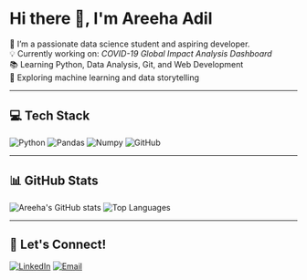 # Hi there 👋, I'm Areeha Adil

🌟 I’m a passionate data science student and aspiring developer.  
💡 Currently working on: *COVID-19 Global Impact Analysis Dashboard*  
📚 Learning Python, Data Analysis, Git, and Web Development  
🧠 Exploring machine learning and data storytelling  

---

## 💻 Tech Stack
![Python](https://img.shields.io/badge/Python-3776AB?style=for-the-badge&logo=python&logoColor=white)
![Pandas](https://img.shields.io/badge/Pandas-150458?style=for-the-badge&logo=pandas&logoColor=white)
![Numpy](https://img.shields.io/badge/Numpy-013243?style=for-the-badge&logo=numpy&logoColor=white)
![GitHub](https://img.shields.io/badge/GitHub-181717?style=for-the-badge&logo=github&logoColor=white)

---

## 📊 GitHub Stats

![Areeha's GitHub stats](https://github-readme-stats.vercel.app/api?username=Areeha-debug&show_icons=true&theme=radical)
![Top Languages](https://github-readme-stats.vercel.app/api/top-langs/?username=Areeha-debug&layout=compact&theme=radical)

---

## 🌱 Let's Connect!

[![LinkedIn](https://img.shields.io/badge/LinkedIn-blue?logo=linkedin&style=for-the-badge)]([https://www.linkedin.com/](https://www.linkedin.com/in/areeha-adil-808581254/))
[![Email](https://img.shields.io/badge/Email-red?style=for-the-badge&logo=gmail)](mailto:adilareeha@gmail.com)

<!--
**Areeha-debug/Areeha-debug** is a ✨ _special_ ✨ repository because its `README.md` (this file) appears on your GitHub profile.

Here are some ideas to get you started:

- 🔭 I’m currently working on ...
- 🌱 I’m currently learning ...
- 👯 I’m looking to collaborate on ...
- 🤔 I’m looking for help with ...
- 💬 Ask me about ...
- 📫 How to reach me: ...
- 😄 Pronouns: ...
- ⚡ Fun fact: ...
-->
